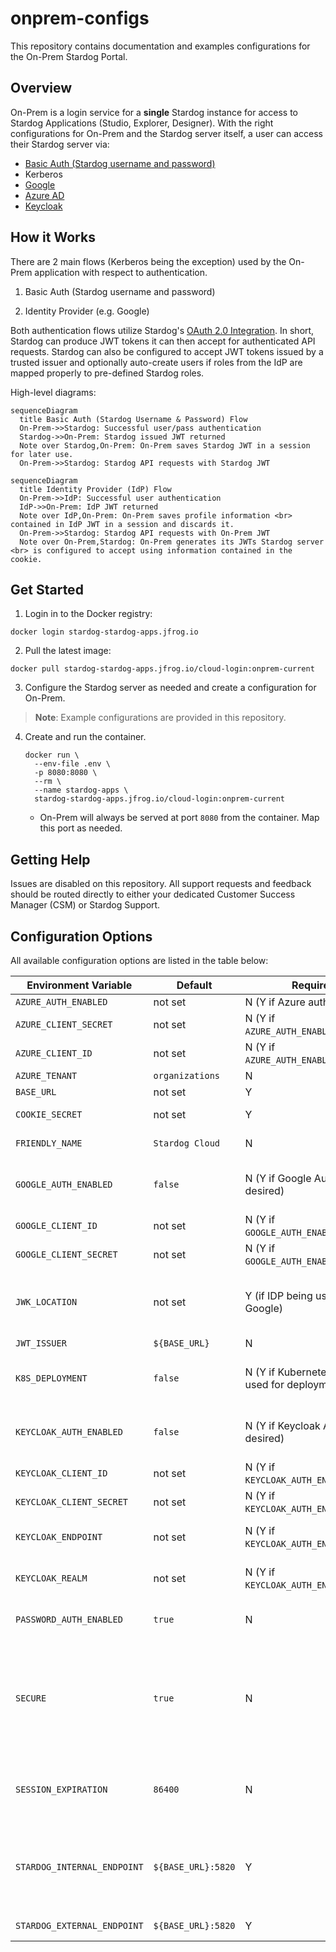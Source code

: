 # onprem-configs

This repository contains documentation and examples configurations for the On-Prem Stardog Portal.

## Overview

On-Prem is a login service for a __single__ Stardog instance for access to Stardog Applications (Studio, Explorer, Designer). With the right configurations for On-Prem and
the Stardog server itself, a user can access their Stardog server via:

- [Basic Auth (Stardog username and password)](./basic/)
- Kerberos
- [Google](./google/)
- [Azure AD](./azure/)
- [Keycloak](./keycloak/)

## How it Works

There are 2 main flows (Kerberos being the exception) used by the On-Prem application with respect to authentication.

1. Basic Auth (Stardog username and password)

2. Identity Provider (e.g. Google)

Both authentication flows utilize Stardog's [OAuth 2.0 Integration](https://docs.stardog.com/operating-stardog/security/oauth-integration). In short, Stardog can produce JWT tokens it can then accept for authenticated API requests. Stardog can also be configured to accept JWT tokens issued by a trusted issuer and optionally auto-create users if roles from the IdP are mapped properly to pre-defined Stardog roles.

High-level diagrams:

```mermaid
sequenceDiagram
  title Basic Auth (Stardog Username & Password) Flow
  On-Prem->>Stardog: Successful user/pass authentication
  Stardog->>On-Prem: Stardog issued JWT returned
  Note over Stardog,On-Prem: On-Prem saves Stardog JWT in a session for later use.
  On-Prem->>Stardog: Stardog API requests with Stardog JWT 
```

```mermaid
sequenceDiagram
  title Identity Provider (IdP) Flow
  On-Prem->>IdP: Successful user authentication
  IdP->>On-Prem: IdP JWT returned
  Note over IdP,On-Prem: On-Prem saves profile information <br> contained in IdP JWT in a session and discards it.
  On-Prem->>Stardog: Stardog API requests with On-Prem JWT
  Note over On-Prem,Stardog: On-Prem generates its JWTs Stardog server <br> is configured to accept using information contained in the cookie.
```

## Get Started

1. Login in to the Docker registry:

```
docker login stardog-stardog-apps.jfrog.io
```

2. Pull the latest image:

```
docker pull stardog-stardog-apps.jfrog.io/cloud-login:onprem-current
```

3. Configure the Stardog server as needed and create a configuration for On-Prem.

> **Note**:
> Example configurations are provided in this repository.

4. Create and run the container.

   ```
   docker run \
     --env-file .env \
     -p 8080:8080 \
     --rm \
     --name stardog-apps \
     stardog-stardog-apps.jfrog.io/cloud-login:onprem-current
   ```

   - On-Prem will always be served at port `8080` from the container. Map this port as needed.

## Getting Help

Issues are disabled on this repository. All support requests and feedback should be routed directly to either your dedicated Customer Success Manager (CSM) or Stardog Support.

## Configuration Options

All available configuration options are listed in the table below:

| **Environment Variable**    | **Default**        | **Required**                                     | **Description**                                                                                                                                                                                                       |
| --------------------------- | ------------------ | ------------------------------------------------ | --------------------------------------------------------------------------------------------------------------------------------------------------------------------------------------------------------------------- |
| `AZURE_AUTH_ENABLED`        | not set            | N (Y if Azure auth desired)                      | Enable Azure auth                                                                                                                                                                                                     |
| `AZURE_CLIENT_SECRET`       | not set            | N (Y if `AZURE_AUTH_ENABLED=true`)               | Azure AD OAuth secret                                                                                                                                                                                                 |
| `AZURE_CLIENT_ID`           | not set            | N  (Y if `AZURE_AUTH_ENABLED=true`)              | Azure AD OAuth ID                                                                                                                                                                                                     |
| `AZURE_TENANT`              | `organizations`    | N                                                | Azure tenant type                                                                                                                                                                                                     |
| `BASE_URL`                  | not set            | Y                                                | Full URL of the service                                                                                                                                                                                               |
| `COOKIE_SECRET`             | not set            | Y                                                | Used to sign cookies used by the service                                                                                                                                                                              |
| `FRIENDLY_NAME`             | `Stardog Cloud`    | N                                                | Display name on the login form                                                                                                                                                                                        |
| `GOOGLE_AUTH_ENABLED`       | `false`            | N (Y if Google Auth is desired)                  | Whether or not to give users the option to authenticate using Google Auth.                                                                                                                                            |
| `GOOGLE_CLIENT_ID`          | not set            | N (Y if `GOOGLE_AUTH_ENABLED=true`)              | Google OAuth client ID                                                                                                                                                                                                |
| `GOOGLE_CLIENT_SECRET`      | not set            | N (Y if `GOOGLE_AUTH_ENABLED=true`)              | Google OAuth secret                                                                                                                                                                                                   |
| `JWK_LOCATION`              | not set            | Y (if IDP being used, e.g. Google)               | Path to the directory containing the public and private keys the application uses to sign/verify JWTs.                                                                                                                |
| `JWT_ISSUER`                | `${BASE_URL}`      | N                                                | JWT issuer used                                                                                                                                                                                                       |
| `K8S_DEPLOYMENT`            | `false`            | N (Y if Kubernetes is being used for deployment) | Whether or not the application is being deployed in/with Kubernetes.                                                                                                                                                  |
| `KEYCLOAK_AUTH_ENABLED`     | `false`            | N (Y if Keycloak Auth is desired)                | Whether or not to give users the option to authenticate using Keycloak.                                                                                                                                               |
| `KEYCLOAK_CLIENT_ID`        | not set            | N (Y if `KEYCLOAK_AUTH_ENABLED=true`)            | Keycloak OpenID Connect client id                                                                                                                                                                                     |
| `KEYCLOAK_CLIENT_SECRET`    | not set            | N (Y if `KEYCLOAK_AUTH_ENABLED=true`)            | Keycloak OpenID Connect client secret                                                                                                                                                                                 |
| `KEYCLOAK_ENDPOINT`         | not set            | N (Y if `KEYCLOAK_AUTH_ENABLED=true`)            | The publicly accessible endpoint of the Keycloak service                                                                                                                                                              |
| `KEYCLOAK_REALM`            | not set            | N (Y if `KEYCLOAK_AUTH_ENABLED=true`)            | Keycloak realm the OpenID Connect client and users are in                                                                                                                                                             |
| `PASSWORD_AUTH_ENABLED`     | `true`             | N                                                | Enable basic authentication (Stardog username and password)                                                                                                                                                           |
| `SECURE`                    | `true`             | N                                                | Whether or not to require https. The login service assumes you are using https and will throw an error `BASE_URL` is set to a non-https URL. If however, you do wish to deploy just using http , set this to `false`. |
| `SESSION_EXPIRATION`        | `86400`            | N                                                | Time until session (JWT token issued by the application) expires in seconds. Default is `86400` which is 24 hours.                                                                                                    |
| `STARDOG_INTERNAL_ENDPOINT` | `${BASE_URL}:5820` | Y                                                | If Stardog is running in Docker, you need to tell the login service running in Docker the Stardog container’s address. If not running in Docker, set to `STARDOG_EXTERNAL_ENDPOINT`                                   |
| `STARDOG_EXTERNAL_ENDPOINT` | `${BASE_URL}:5820` | Y                                                | Public location of Stardog endpoint                                                                                                                                                                                   |
